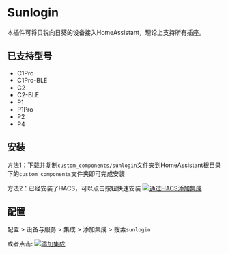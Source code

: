# Sunlogin

本插件可将贝锐向日葵的设备接入HomeAssistant，理论上支持所有插座。

## 已支持型号
- C1Pro
- C1Pro-BLE
- C2
- C2-BLE
- P1
- P1Pro
- P2
- P4

## 安装

方法1：下载并复制`custom_components/sunlogin`文件夹到HomeAssistant根目录下的`custom_components`文件夹即可完成安装

方法2：已经安装了HACS，可以点击按钮快速安装 [![通过HACS添加集成](https://my.home-assistant.io/badges/hacs_repository.svg)](https://my.home-assistant.io/redirect/hacs_repository/?owner=cx3Y&repository=sunlogin&category=integration)

## 配置

配置 > 设备与服务 >  集成 >  添加集成 > 搜索`sunlogin`

或者点击: [![添加集成](https://my.home-assistant.io/badges/config_flow_start.svg)](https://my.home-assistant.io/redirect/config_flow_start?domain=sunlogin)
